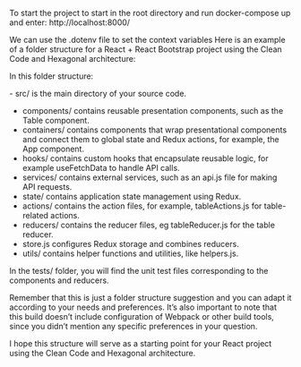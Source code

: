 To start the project to start in the root directory and run
docker-compose up
and enter:
http://localhost:8000/

We can use the .dotenv file to set the context variables
Here is an example of a folder structure for a React + React Bootstrap
project using the Clean Code and Hexagonal architecture:

In this folder structure:

\- src/ is the main directory of your source code.  
- components/ contains reusable presentation components, such as the
Table component.  
- containers/ contains components that wrap presentational components
and connect them to global state and Redux actions, for example, the App
component.  
- hooks/ contains custom hooks that encapsulate reusable logic, for
example useFetchData to handle API calls.  
- services/ contains external services, such as an api.js file for
making API requests.  
- state/ contains application state management using Redux.  
- actions/ contains the action files, for example, tableActions.js for
table-related actions.  
- reducers/ contains the reducer files, eg tableReducer.js for the table
reducer.  
- store.js configures Redux storage and combines reducers.  
- utils/ contains helper functions and utilities, like helpers.js.

In the tests/ folder, you will find the unit test files corresponding to
the components and reducers.

Remember that this is just a folder structure suggestion and you can
adapt it according to your needs and preferences. It’s also important to
note that this build doesn’t include configuration of Webpack or other
build tools, since you didn’t mention any specific preferences in your
question.

I hope this structure will serve as a starting point for your React
project using the Clean Code and Hexagonal architecture.
